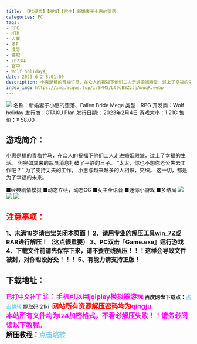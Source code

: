 ```yaml
---
title: 【PC硬盘】【RPG】【官中】新婚妻子小惠的堕落
categories: PC
tags:
- RPG
- NTR
- 人妻
- 多P
- 凌辱
- 寝取
- 2023年
- 官中
- Wolf holiday社
date: 2023-6-2 8:01:00
description: 小惠是橘的青梅竹马，在众人的祝福下他们二人走进婚姻殿堂，过上了幸福的生活。但突如其来的裁员消息打破了平静的日子。“太太，你也不想你老公失去工作吧？”为了支持丈夫的工作，小惠与越来越多的人相识，交织。这一切，都是为了幸福的未来。
index_img: https://img.acgus.top/i/SMMS/Lt9oBSZzJjAwuqR.webp
---
```

![](https://img.acgus.top/i/SMMS/Lt9oBSZzJjAwuqR.webp)
名称：新婚妻子小惠的堕落、Fallen Bride Mege
类型：RPG
开发商：Wolf holiday
发行商：OTAKU Plan
发行日期:：2023年2月4日
游戏大小：1.21G
售价：¥ 58.00

## 游戏简介：
小惠是橘的青梅竹马，在众人的祝福下他们二人走进婚姻殿堂，过上了幸福的生活。
但突如其来的裁员消息打破了平静的日子。
“太太，你也不想你老公失去工作吧？”
为了支持丈夫的工作，
小惠与越来越多的人相识，交织。
这一切，都是为了幸福的未来。

■经典剧情模拟
■动态立绘，动态CG
■女主全语音
■迷你小游戏
■多结局
![](https://img.acgus.top/i/SMMS/wytdx5z9jROn27J.webp)
![](https://img.acgus.top/i/SMMS/KTacCNOg2AGFY3P.webp)
![](https://img.acgus.top/i/SMMS/mpziPW9nx4aQrBI.webp)





## <font color=#FF0000 >注意事项：</font>
<font size=3><b>1、未满18岁请自觉关闭本页面！
2、请用专业的解压工具win_7Z或RAR进行解压！（这点很重要）
3、PC双击『Game.exe』运行游戏
4、下载文件前请先保存下来，请不要在线解压！！！这样会导致文件被封，对你也没好处！！！
5、有能力请支持正版！</b></font>

## 下载地址：
<font color=#FF00FF size=3><b>已打中文补丁</b></font>
<font color=#FF00FF size=4>**注：手机可以用joiplay模拟器游玩**</font>
<b>百度网盘下载点：</b><a href="https://pan.baidu.com/s/1KAi6uKz2BYRJ_J5afSBMoA?pwd=21ki" style="color: #87CEEB;"><b>点击跳转</b></a> 提取码:21ki
<a style="padding: 0" href="https://post.qingju.org/AD/"><img style="max-width:100%" src="https://img.acgus.top/i/2024/07/478f689b8021d8d499ab43d21acf137a.gif" alt=""></a>
<b><font color=#FF0000 size=4>网站所有资源解压密码均为</b></font><b><font color=#FF00FF size=4>qingju</font><font color=#FF0000 ></font></b><br><b><font color=#FF00FF size=4>本站所有文件均为lz4加密格式，不看必解压失败！！请务必阅读以下教程。</b></font><br><b><font color=#000 size=4>解压教程：</b><a href="https://post.qingju.org/tutorial/000/" style="color: #87CEEB;"><b>点击跳转</b></a>
